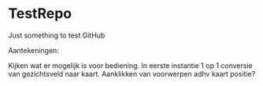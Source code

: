 TestRepo
========

Just something to test GitHub

Aantekeningen:

Kijken wat er mogelijk is voor bediening.
In eerste instantie 1 op 1 conversie van gezichtsveld naar kaart.
Aanklikken van voorwerpen adhv kaart positie?
